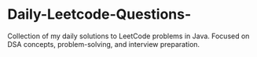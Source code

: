 # Daily-Leetcode-Questions-
Collection of my daily solutions to LeetCode problems in Java. Focused on DSA concepts, problem-solving, and interview preparation.

